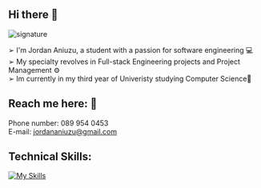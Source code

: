 ## Hi there 👋

![signature](https://github.com/Jordan-Aniuzu/Jordan-Aniuzu/assets/146434516/2f504923-c104-45de-a548-45c1436b1266)

➢ I'm Jordan Aniuzu, a student with a passion for software engineering 💻 <br>
➢ My specialty revolves in Full-stack Engineering projects and Project Management ⚙️ <br>
➢ Im currently in my third year of Univeristy studying Computer Science🎯 <br>

## Reach me here: 📧

Phone number: 089 954 0453 <br>
E-mail: jordananiuzu@gmail.com


## Technical Skills:

[![My Skills](https://skillicons.dev/icons?i=,html,css,java,js,python,mysql,git,java,php)](https://skillicons.dev)



<!--
**Jordan-Aniuzu/Jordan-Aniuzu** is a ✨ _special_ ✨ repository because its `README.md` (this file) appears on your GitHub profile.

Here are some ideas to get you started:

- 🔭 I’m currently working on ...
- 🌱 I’m currently learning ...
- 👯 I’m looking to collaborate on ...
- 🤔 I’m looking for help with ...
- 💬 Ask me about ...
- 📫 How to reach me: ...
- 😄 Pronouns: ...
- ⚡ Fun fact: ...
-->
